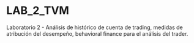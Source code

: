 # LAB_2_TVM
Laboratorio 2 - Análisis de histórico de cuenta de trading, medidas de atribución del desempeño, behavioral finance para el análisis del trader.
